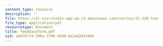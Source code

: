 ```yaml
---
content_type: resource
description: ''
file: https://ol-ocw-studio-app-qa.s3.amazonaws.com/courses/15-328-team-project-fall-2003/ab476774390a370046986a3ad2b41964_feedbackform.pdf
file_type: application/pdf
resourcetype: Document
title: feedbackform.pdf
uid: ab476774-390a-3700-4698-6a3ad2b41964
---
```

